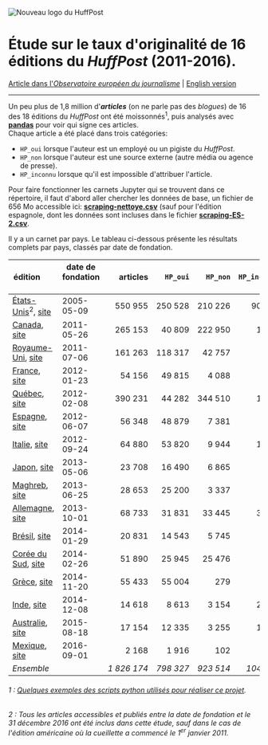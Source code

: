 ![Nouveau logo du HuffPost](https://upload.wikimedia.org/wikipedia/commons/thumb/5/5a/HuffPost.svg/320px-HuffPost.svg.png "Nouveau logo du HuffPost")

# Étude sur le taux d'originalité de 16 éditions du *HuffPost* (2011-2016).
[Article dans l'*Observatoire européen du journalisme*](https://fr.ejo.ch/deontologie-qualite/agregation-originalite-huffpost-churnalism) | [English version](README-en.md)
<hr>


Un peu plus de 1,8 million d'**_articles_**  (on ne parle pas des *blogues*) de 16 des 18 éditions du *HuffPost* ont été moissonnés<sup>1</sup>, puis analysés avec [**pandas**](https://github.com/jhroy/tuto-pandas) pour voir qui signe ces articles.<br>Chaque article a été placé dans trois catégories:

- `HP_oui` lorsque l'auteur est un employé ou un pigiste du *HuffPost*.
- `HP_non` lorsque l'auteur est une source externe (autre média ou agence de presse).
- `HP_inconnu` lorsque qu'il est impossible d'attribuer l'article.

Pour faire fonctionner les carnets Jupyter qui se trouvent dans ce répertoire, il faut d'abord aller chercher les données de base, un fichier de 656 Mo accessible ici: [**scraping-nettoye.csv**](https://drive.google.com/file/d/0B90qcYhVsMeYQ2FQbEt3YkFhTjg/view?usp=sharing) (sauf pour l'édition espagnole, dont les données sont incluses dans le fichier [**scraping-ES-2.csv**](https://github.com/jhroy/huffpost/blob/master/scraping-ES-2.csv).

Il y a un carnet par pays. Le tableau ci-dessous présente les résultats complets par pays, classés par date de fondation.

| **édition**        | **date de fondation**   |**articles**|**`HP_oui`**|**`HP_non`**|**`HP_inconnu`**| **taux d'originalité** |
| ------------- |-------------| -----:|-----:|-----:|-----:|-----:|
|[États-Unis](HuffPost-usa.ipynb)<sup>2</sup>, [site](http://www.huffingtonpost.com/)|2005-05-09|550&nbsp;955|250&nbsp;528|210&nbsp;226|90&nbsp;201|45,5%|
|[Canada](HuffPost-can.ipynb), [site](http://www.huffingtonpost.ca/)|2011-05-26|265&nbsp;153|40&nbsp;809|222&nbsp;950|1&nbsp;394|15,4%|
|[Royaume-Uni](HuffPost-uk.ipynb), [site](http://www.huffingtonpost.co.uk/)|2011-07-06|161&nbsp;263|118&nbsp;317|42&nbsp;757|189|73,4%|
|[France](HuffPost-fr.ipynb), [site](http://www.huffingtonpost.fr/)|2012-01-23|54&nbsp;156|49&nbsp;815|4&nbsp;088|253|92,0%|
|[Québec](HuffPost-qc.ipynb), [site](http://quebec.huffingtonpost.ca/)|2012-02-08|390&nbsp;231|44&nbsp;282|344&nbsp;510|1&nbsp;439|11,3%|
|[Espagne](HuffPost-esp.ipynb), [site](http://www.huffingtonpost.es/)|2012-06-07|56&nbsp;348|48&nbsp;879|7&nbsp;381|88|86,7%|
|[Italie](HuffPost-ita.ipynb), [site](http://www.huffingtonpost.it/)|2012-09-24|64&nbsp;880|53&nbsp;820|9&nbsp;944|1&nbsp;116|83,0%|
|[Japon](HuffPost-jap.ipynb), [site](http://www.huffingtonpost.jp/)|2013-05-06|23&nbsp;708|16&nbsp;490|6&nbsp;865|353|69,6%|
|[Maghreb](HuffPost-mag.ipynb), [site](http://www.huffpostmaghreb.com/)|2013-06-25|28&nbsp;653|25&nbsp;200|3&nbsp;337|116|87,9%|
|[Allemagne](HuffPost-all.ipynb), [site](http://www.huffingtonpost.de/)|2013-10-01|68&nbsp;733|31&nbsp;831|33&nbsp;445|3&nbsp;457|46,3%|
|[Brésil](HuffPost-bra.ipynb), 	[site](http://www.huffpostbrasil.com/)|2014-01-29|20&nbsp;831|14&nbsp;543|5&nbsp;745|543|69,8%|
|[Corée du Sud](HuffPost-kr.ipynb), [site](http://www.huffingtonpost.kr/)|2014-02-26|51&nbsp;890|25&nbsp;945|25&nbsp;476|469|50,0%|
|[Grèce](HuffPost-grece.ipynb), [site](http://www.huffingtonpost.gr/)|2014-11-20|55&nbsp;433|55&nbsp;004|279|150|99,2%|
|[Inde](HuffPost-inde.ipynb), [site](http://www.huffingtonpost.in/)|2014-12-08|14&nbsp;618|8&nbsp;613|3&nbsp;154|2&nbsp;851|58,9%|
|[Australie](HuffPost-aus.ipynb), [site](http://www.huffingtonpost.com.au/)|2015-08-18|17&nbsp;154|12&nbsp;335|3&nbsp;255|1&nbsp;564|71,9%|
|[Mexique](HuffPost-mex.ipynb), [site](http://www.huffingtonpost.com.mx/)|2016-09-01|2&nbsp;168|1&nbsp;916|102|150|88,4%|
|*Ensemble* | |*1&nbsp;826&nbsp;174*|*798&nbsp;327*|*923&nbsp;514*|*104&nbsp;333*|*43,7%*|

###### 1 : [Quelques exemples des scripts python utilisés pour réaliser ce projet](/scripts).

###### 2 : Tous les articles accessibles et publiés entre la date de fondation et le 31 décembre 2016 ont été inclus dans cette étude, sauf dans le cas de l'édition américaine où la cueillette a commencé le 1<sup>er</sup> janvier 2011.
